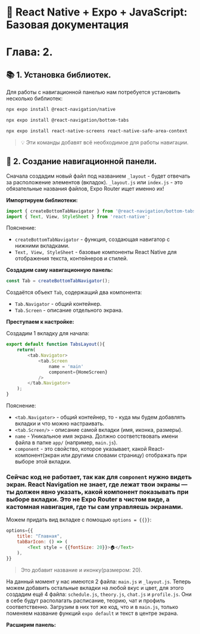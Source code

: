 # 📱 React Native + Expo + JavaScript: Базовая документация

# Глава: 2.

## 📚 1. Установка библиотек.

Для работы с навигационной панелью нам потребуется установить несколько библиотек:

```bash
npx expo install @react-navigation/native
```

```bash
npx expo install @react-navigation/bottom-tabs
```

```bash
npx expo install react-native-screens react-native-safe-area-context
```

> 💡 Эти команды добавят всё необходимое для работы навигации.

## 📑 2. Создание навигационной панели.

Сначала создадим новый файл под названием `_layout` - будет отвечать за расположение элементов (вкладок).
`_layout.js` или `index.js` - это обязательные названия файлов, Expo Router ищет именно их!

**Импортируем библиотеки:**

```JavaScript
import { createBottomTabNavigator } from '@react-navigation/bottom-tabs';
import { Text, View, StyleSheet } from 'react-native';
```

Пояснение:

- `createBottomTabNavigator` - функция, создающая навигатор с нижними вкладками.
- `Text, View, StyleSheet` - базовые компоненты React Native для отображения текста, контейнеров и стилей.

**Создадим саму навигационную панель:**

```JavaScript
const Tab = createBottomTabNavigator();
```

Создаётся объект `Tab`, содержащий два компонента:
- `Tab.Navigator` - общий контейнер.
- `Tab.Screen` - описание отдельного экрана.

**Преступаем к настройке:**

Создадим 1 вкладку для начала:

```JavaScript
export default function TabsLayout(){
    return(
        <tab.Navigator>
            <tab.Screen
                name = 'main'
                component={HomeScreen}
            />
        </tab.Navigator>
    );
}
```

Пояснение:

- `<tab.Navigator>` - общий контейнер, то - куда мы будем добавлять вкладки и что можно настраивать.
- `<tab.Screen/>` - описание самой вкладки (имя, иконка, размеры).
- `name` - Уникальное имя экрана. Должно соответствовать имени файла в папке `app/` (например, `main.js`).
- `component` - это свойство, которое указывает, какой React-компонент(экран или другими словами страницу) отображать при выборе этой вкладки.

### Сейчас код не работает, так как для `component` нужно видеть экран. React Navigation не знает, где лежат твои экраны — **ты должен явно указать, какой компонент показывать при выборе вкладки.** Это не Expo Router в чистом виде, а кастомная навигация, где ты сам управляешь экранами.

Можем придать вид вкладке с помощью `options = {{}}`:

```JavaScript
options={{
    title: "Главная",
    tabBarIcon: () => (
        <Text style = {{fontSize: 20}}>🏠</Text>
    ),
}}
```

> Это добавит название и иконку(размером: 20).

На данный момент у нас имеются 2 файла: `main.js` и `_layout.js`.
Теперь можем добавить остальные вкладки на любой вкус и цвет, для этого создадим ещё 4 файла: `schedule.js`, `theory.js`, `chat.js` и `profile.js`.
Они в себе будут располагать расписание, теорию, чат и профиль соответственно.
Загрузим в них тот же код, что и в `main.js`, только поменяем название функций `expo default` и текст в центре экрана.

**Расширим панель:**

```JavaScript

```
